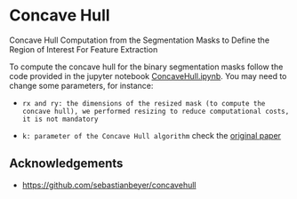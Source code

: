 # Concave Hull

Concave Hull Computation from the Segmentation Masks to Define the Region of Interest For Feature Extraction

To compute the concave hull for the binary segmentation masks follow the code provided in the jupyter notebook [ConcaveHull.ipynb](https://github.com/HemaxiN/3DVesselSegmentation/blob/main/ConcaveHull/ConcaveHull.ipynb).
You may need to change some parameters, for instance:

* ```rx and ry: the dimensions of the resized mask (to compute the concave hull), we performed resizing to reduce computational costs, it is not mandatory```

* ```k: parameter of the Concave Hull algorithm``` check the [original paper](https://repositorium.sdum.uminho.pt/handle/1822/6429)

## Acknowledgements

* https://github.com/sebastianbeyer/concavehull
